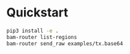 # Quickstart
```bash
pip3 install -e .
bam-router list-regions
bam-router send_raw examples/tx.base64
